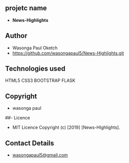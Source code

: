 ## projetc name
- **News-Highlights**

## Author 
- Wasonga Paul Oketch
- https://github.com/wasongapaul5/News-Highlights.git

## Technologies used
HTML5
CSS3
BOOTSTRAP
FLASK

 ## Copyright 
- wasonga paul

##- Licence
- MIT Licence
Copyright (c) [2019] [News-HIghlights].

## Contact Details
- wasongapaul5@gmail.com

